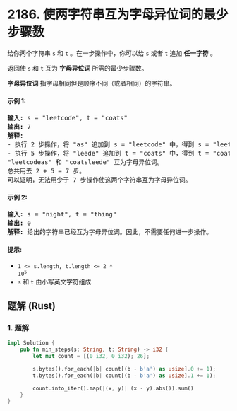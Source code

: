 # 2186. 使两字符串互为字母异位词的最少步骤数
给你两个字符串 `s` 和 `t` 。在一步操作中，你可以给 `s` 或者 `t` 追加 **任一字符** 。

返回使 `s` 和 `t` 互为 **字母异位词** 所需的最少步骤数。

**字母异位词** 指字母相同但是顺序不同（或者相同）的字符串。

#### 示例 1:
<pre>
<strong>输入:</strong> s = "leetcode", t = "coats"
<strong>输出:</strong> 7
<strong>解释:</strong>
- 执行 2 步操作，将 "as" 追加到 s = "leetcode" 中，得到 s = "leetcodeas" 。
- 执行 5 步操作，将 "leede" 追加到 t = "coats" 中，得到 t = "coatsleede" 。
"leetcodeas" 和 "coatsleede" 互为字母异位词。
总共用去 2 + 5 = 7 步。
可以证明，无法用少于 7 步操作使这两个字符串互为字母异位词。
</pre>

#### 示例 2:
<pre>
<strong>输入:</strong> s = "night", t = "thing"
<strong>输出:</strong> 0
<strong>解释:</strong> 给出的字符串已经互为字母异位词。因此，不需要任何进一步操作。
</pre>

#### 提示:
* <code>1 <= s.length, t.length <= 2 * 10<sup>5</sup></code>
* `s` 和 `t` 由小写英文字符组成

## 题解 (Rust)

### 1. 题解
```Rust
impl Solution {
    pub fn min_steps(s: String, t: String) -> i32 {
        let mut count = [(0_i32, 0_i32); 26];

        s.bytes().for_each(|b| count[(b - b'a') as usize].0 += 1);
        t.bytes().for_each(|b| count[(b - b'a') as usize].1 += 1);

        count.into_iter().map(|(x, y)| (x - y).abs()).sum()
    }
}
```

